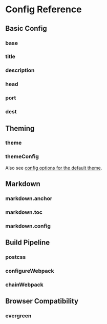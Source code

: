 # Config Reference

## Basic Config

### base

### title

### description

### head

### port

### dest

## Theming

### theme

### themeConfig

Also see [config options for the default theme](./default-theme.md).

## Markdown

### markdown.anchor

### markdown.toc

### markdown.config

## Build Pipeline

### postcss

### configureWebpack

### chainWebpack

## Browser Compatibility

### evergreen
